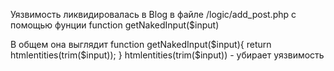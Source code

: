 Уязвимость ликвидировалась в Blog в файле /logic/add_post.php 
                            c помощью фунции function getNakedInput($input)

В общем она выглядит function getNakedInput($input){
                        return htmlentities(trim($input));
                     }                          
htmlentities(trim($input)) - убирает уязвимость